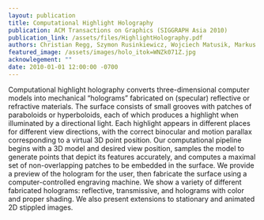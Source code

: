 ```yaml
---
layout: publication
title: Computational Highlight Holography
publication: ACM Transactions on Graphics (SIGGRAPH Asia 2010)
publication_link: /assets/files/HighlightHolography.pdf
authors: Christian Regg, Szymon Rusinkiewicz, Wojciech Matusik, Markus Gross
featured_image: /assets/images/holo_itok=WNZk071Z.jpg
acknowlegement: ""
date: 2010-01-01 12:00:00 -0700
---
```


Computational highlight holography converts three-dimensional computer models into mechanical “holograms” fabricated on (specular) reflective or refractive materials. The surface consists of small grooves with patches of paraboloids or hyperboloids, each of which produces a highlight when illuminated by a directional light. Each highlight appears in different places for different view directions, with the correct binocular and motion parallax corresponding to a virtual 3D point position. Our computational pipeline begins with a 3D model and desired view position, samples the model to generate points that depict its features accurately, and computes a maximal set of non-overlapping patches to be embedded in the surface. We provide a preview of the hologram for the user, then fabricate the surface using a computer-controlled engraving machine. We show a variety of different fabricated holograms: reflective, transmissive, and holograms with color and proper shading. We also present extensions to stationary and animated 2D stippled images.